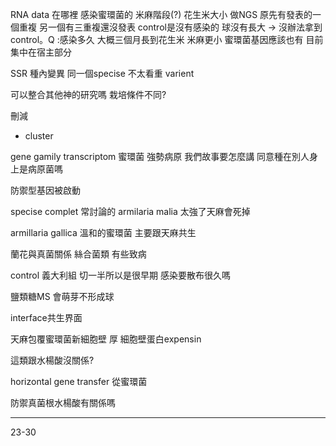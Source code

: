 RNA data 在哪裡
感染蜜環菌的 米麻階段(?) 花生米大小 做NGS 原先有發表的一個重複 另一個有三重複還沒發表 control是沒有感染的 球沒有長大 -> 沒辦法拿到control。Q :感染多久 大概三個月長到花生米 米麻更小
蜜環菌基因應該也有
目前集中在宿主部分

SSR 種內變異
同一個specise 不太看重 varient 

可以整合其他神的研究嗎 栽培條件不同?

刪減
- cluster


gene gamily transcriptom 
蜜環菌 強勢病原
我們故事要怎麼講
同意種在別人身上是病原菌嗎

防禦型基因被啟動

specise complet 常討論的 armilaria malia 太強了天麻會死掉
 
 armillaria gallica
 	溫和的蜜環菌 主要跟天麻共生
	
蘭花與真菌關係
絲合菌類 有些致病


control 義大利組
切一半所以是很早期
感染要散布很久嗎

鹽類糖MS 會萌芽不形成球

interface共生界面


天麻包覆蜜環菌新細胞壁 厚 細胞壁蛋白expensin

這類跟水楊酸沒關係?


horizontal gene transfer 從蜜環菌


防禦真菌根水楊酸有關係嗎

---

23-30



